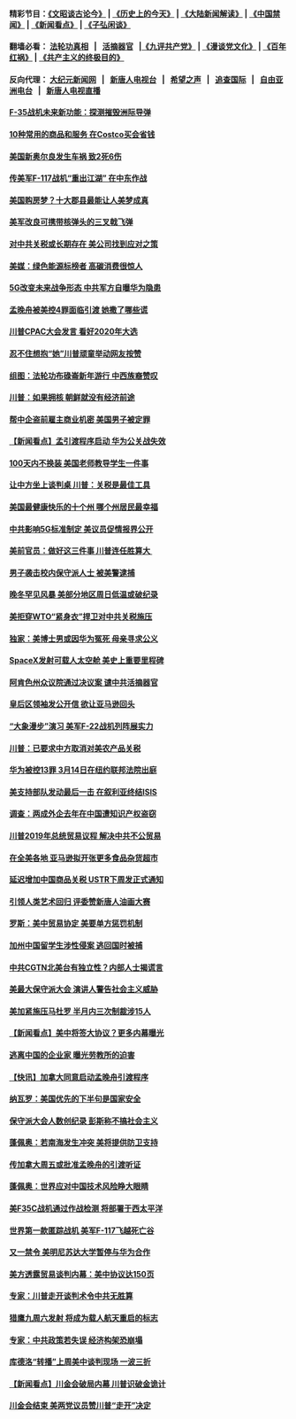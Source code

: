 #### 精彩节目：[《文昭谈古论今》](http://155.138.205.71/wenzhao) | [《历史上的今天》](http://155.138.205.71/today-in-history) | [《大陆新闻解读》](http://155.138.205.71/ntdtv-comedy) | [《中国禁闻》](http://155.138.205.71/ntdtv-news) | [《新闻看点》](http://155.138.205.71/news-insight) | [《子弘闲谈》](http://155.138.205.71/zihongxiantan/) 

 #### 翻墙必看： [法轮功真相](http://155.138.205.71:10000/videos/truth.html) &nbsp;&nbsp;|&nbsp;&nbsp; [活摘器官](http://155.138.205.71:10000/videos/res/Organs/) &nbsp;&nbsp;|[《九评共产党》](http://155.138.205.71:10000/videos/jiuping) | [《漫谈党文化》](http://155.138.205.71:10000/videos/mtdwh) | [《百年红祸》](http://155.138.205.71:10000/videos/bnhh) | [《共产主义的终极目的》](http://155.138.205.71:10000/videos/res/zjmd) 

 #### 反向代理： [大纪元新闻网](http://155.138.205.71:10080/) &nbsp;&nbsp;|&nbsp;&nbsp; [新唐人电视台](http://155.138.205.71:8000/) &nbsp;&nbsp;|&nbsp;&nbsp; [希望之声](http://155.138.205.71:8200/) &nbsp;&nbsp;|&nbsp;&nbsp; [追查国际](http://155.138.205.71:10010/) &nbsp;&nbsp;|&nbsp;&nbsp; [自由亚洲电台](http://155.138.205.71:9800/) &nbsp;&nbsp;|&nbsp;&nbsp; [新唐人电视直播](http://155.138.205.71/) 

#### [F-35战机未来新功能：探测摧毁洲际导弹](../pages/nsc412/n11084576.md?t=03031537) 

#### [10种常用的商品和服务 在Costco买会省钱](../pages/nsc412/n11083409.md?t=03031537) 

#### [美国新奥尔良发生车祸 致2死6伤](../pages/nsc412/n11085688.md?t=03031537) 

#### [传美军F-117战机“重出江湖” 在中东作战](../pages/nsc412/n11085560.md?t=03031537) 

#### [美国购房梦？十大郡县最能让人美梦成真](../pages/nsc412/n11084365.md?t=03031537) 

#### [美军改良可携带核弹头的三叉戟飞弹](../pages/nsc412/n11085360.md?t=03031537) 

#### [对中共关税或长期存在 美公司找到应对之策](../pages/nsc412/n11084764.md?t=03031537) 

#### [美媒：绿色能源标榜者 高碳消费很惊人](../pages/nsc412/n11085202.md?t=03031537) 

#### [5G改变未来战争形态 中共军方自曝华为隐患](../pages/nsc412/n11080193.md?t=03031537) 

#### [孟晚舟被美控4罪面临引渡 她撒了哪些谎](../pages/nsc412/n11084821.md?t=03031537) 

#### [川普CPAC大会发言 看好2020年大选](../pages/nsc412/n11084682.md?t=03031537) 

#### [忍不住想抱“她”川普顽童举动网友按赞](../pages/nsc412/n11084691.md?t=03031537) 

#### [组图：法轮功布碌崙新年游行 中西族裔赞叹](../pages/nsc412/n11084713.md?t=03031537) 

#### [川普：如果拥核 朝鲜就没有经济前途](../pages/nsc412/n11084624.md?t=03031537) 

#### [帮中企盗前雇主商业机密 美国男子被定罪](../pages/nsc412/n11084590.md?t=03031537) 

#### [【新闻看点】孟引渡程序启动 华为公关战失效](../pages/nsc412/n11084453.md?t=03031537) 

#### [100天内不换装 美国老师教导学生一件事](../pages/nsc412/n11084543.md?t=03031537) 

#### [让中方坐上谈判桌 川普：关税是最佳工具](../pages/nsc412/n11084359.md?t=03031537) 

#### [美国最健康快乐的十个州 哪个州居民最幸福](../pages/nsc412/n11084450.md?t=03031537) 

#### [中共影响5G标准制定 美议员促情报界公开](../pages/nsc412/n11084422.md?t=03031537) 

#### [美前官员：做好这三件事 川普连任胜算大 ](../pages/nsc412/n11083314.md?t=03031537) 

#### [男子袭击校内保守派人士 被美警逮捕](../pages/nsc412/n11083471.md?t=03031537) 

#### [晚冬罕见风暴 美部分地区周日低温或破纪录](../pages/nsc412/n11084235.md?t=03031537) 

#### [美拒穿WTO“紧身衣”捍卫对中共关税施压](../pages/nsc412/n11084156.md?t=03031537) 

#### [独家：美博士男或因华为冤死 母亲寻求公义](../pages/nsc412/n11082270.md?t=03031537) 

#### [SpaceX发射可载人太空舱 美史上重要里程碑](../pages/nsc412/n11084023.md?t=03031537) 

#### [阿肯色州众议院通过决议案 谴中共活摘器官](../pages/nsc412/n11082231.md?t=03031537) 

#### [皇后区领袖发公开信  欲让亚马逊回头](../pages/nsc412/n11083353.md?t=03031537) 

#### [“大象漫步”演习 美军F-22战机列阵展实力](../pages/nsc412/n11083501.md?t=03031537) 

#### [川普：已要求中方取消对美农产品关税](../pages/nsc412/n11083216.md?t=03031537) 

#### [华为被控13罪 3月14日在纽约联邦法院出庭](../pages/nsc412/n11082772.md?t=03031537) 

#### [美支持部队发动最后一击 在叙利亚终结ISIS](../pages/nsc412/n11082463.md?t=03031537) 

#### [调查：两成外企去年在中国遭知识产权盗窃](../pages/nsc412/n11082699.md?t=03031537) 

#### [川普2019年总统贸易议程 解决中共不公贸易](../pages/nsc412/n11082766.md?t=03031537) 

#### [在全美各地 亚马逊拟开张更多食品杂货超市](../pages/nsc412/n11082620.md?t=03031537) 

#### [延迟增加中国商品关税 USTR下周发正式通知](../pages/nsc412/n11082707.md?t=03031537) 

#### [引领人类艺术回归 评委赞新唐人油画大赛](../pages/nsc412/n11082419.md?t=03031537) 

#### [罗斯：美中贸易协定 美要单方惩罚机制](../pages/nsc412/n11082394.md?t=03031537) 

#### [加州中国留学生涉性侵案 逃回国时被捕](../pages/nsc412/n11082599.md?t=03031537) 

#### [中共CGTN北美台有独立性？内部人士揭谎言](../pages/nsc412/n11082511.md?t=03031537) 

#### [美最大保守派大会 演讲人警告社会主义威胁](../pages/nsc412/n11082171.md?t=03031537) 

#### [美加紧施压马杜罗 半月内三次制裁涉15人](../pages/nsc412/n11082496.md?t=03031537) 

#### [【新闻看点】美中将签大协议？更多内幕曝光](../pages/nsc412/n11082208.md?t=03031537) 

#### [逃离中国的企业家 曝光劳教所的迫害](../pages/nsc412/n11080422.md?t=03031537) 

#### [【快讯】加拿大同意启动孟晚舟引渡程序](../pages/nsc412/n11082478.md?t=03031537) 

#### [纳瓦罗：美国优先的下半句是国家安全](../pages/nsc412/n11082363.md?t=03031537) 

#### [保守派大会人数创纪录 彭斯称不搞社会主义](../pages/nsc412/n11082273.md?t=03031537) 

#### [蓬佩奥：若南海发生冲突 美将提供防卫支持](../pages/nsc412/n11082064.md?t=03031537) 

#### [传加拿大周五或批准孟晚舟的引渡听证](../pages/nsc412/n11082068.md?t=03031537) 

#### [蓬佩奥：世界应对中国技术风险睁大眼睛](../pages/nsc412/n11081916.md?t=03031537) 

#### [美F35C战机通过作战检测 将部署于西太平洋](../pages/nsc412/n11081544.md?t=03031537) 

#### [世界第一款匿踪战机 美军F-117飞越死亡谷](../pages/nsc412/n11081432.md?t=03031537) 

#### [又一禁令 美明尼苏达大学暂停与华为合作](../pages/nsc412/n11080819.md?t=03031537) 

#### [美方透露贸易谈判内幕：美中协议达150页](../pages/nsc412/n11080846.md?t=03031537) 

#### [专家：川普走开谈判术令中共无胜算](../pages/nsc412/n11080966.md?t=03031537) 

#### [猎鹰九周六发射 将成为载人航天重启的标志](../pages/nsc412/n11080738.md?t=03031537) 

#### [专家：中共政策若失误 经济构架恐崩塌](../pages/nsc412/n11080731.md?t=03031537) 

#### [库德洛“转播”上周美中谈判现场 一波三折](../pages/nsc412/n11080699.md?t=03031537) 

#### [【新闻看点】川金会破局内幕 川普识破金诡计](../pages/nsc412/n11080199.md?t=03031537) 

#### [川金会结束 美两党议员赞川普“走开”决定](../pages/nsc412/n11080514.md?t=03031537) 


